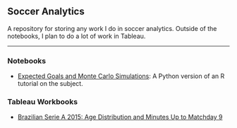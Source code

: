 ## Soccer Analytics

A repository for storing any work I do in soccer analytics. Outside of the notebooks, I plan to do a lot of work in Tableau.
***
### Notebooks

* [Expected Goals and Monte Carlo Simulations](https://github.com/gfleetwood/Soccer_Analytics/blob/master/Py%20for%20Football%20Data%20Analysis%20%E2%80%93%20xG%20and%20Monte%20Carlo.ipynb): A Python version of an R tutorial on the subject.

### Tableau Workbooks

* [Brazilian Serie A 2015: Age Distribution and Minutes Up to Matchday 9](https://public.tableau.com/profile/gordonf#!/vizhome/BrazilianSerieA2015_Players_Matchday9/Dashboard1)
